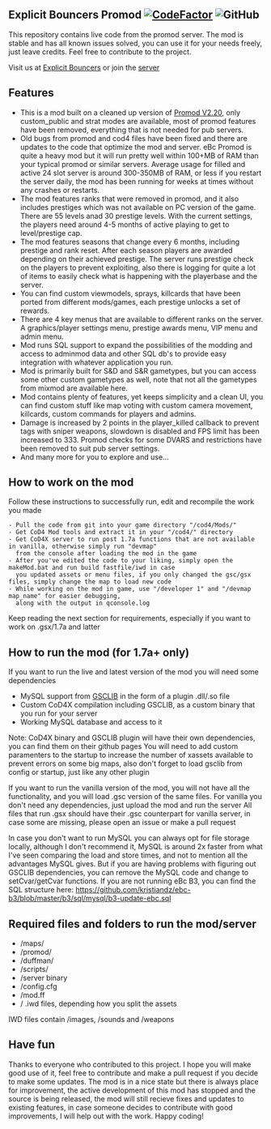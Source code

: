 ## Explicit Bouncers Promod [![CodeFactor](https://www.codefactor.io/repository/github/kristiandz/ebc-pm/badge)](https://www.codefactor.io/repository/github/kristiandz/ebc-pm) ![GitHub](https://img.shields.io/github/license/kristiandz/ebc-pm)

This repository contains live code from the promod server.
The mod is stable and has all known issues solved, you can use it for your needs freely, just leave credits. Feel free to contribute to the project.

Visit us at [Explicit Bouncers](https://www.explicitbouncers.com) or join the [server](https://www.explicitbouncers.com/joinpromod)

## Features

- This is a mod built on a cleaned up version of [Promod V2.20](https://github.com/cod4mw/promod), only custom_public and strat modes are available, most of promod features have been removed, everything that is not needed for pub servers.
- Old bugs from promod and cod4 files have been fixed and there are updates to the code that optimize the mod and server. eBc Promod is quite a heavy mod but it will run pretty well within 100+MB of RAM than your typical promod or similar servers. Average usage for filled and active 24 slot server is around 300-350MB of RAM, or less if you restart the server daily, the mod has been running for weeks at times without any crashes or restarts.
- The mod features ranks that were removed in promod, and it also includes prestiges which was not available on PC version of the game. There are 55 levels anad 30 prestige levels. With the current settings, the players need around 4-5 months of active playing to get to level/prestige cap.
- The mod features seasons that change every 6 months, including prestige and rank reset. After each season players are awarded depending on their achieved prestige. The server runs prestige check on the players to prevent exploiting, also there is logging for quite a lot of items to easily check what is happening with the playerbase and the server.
- You can find custom viewmodels, sprays, killcards that have been ported from different mods/games, each prestige unlocks a set of rewards.
- There are 4 key menus that are available to different ranks on the server. A graphics/player settings menu, prestige awards menu, VIP menu and admin menu.
- Mod runs SQL support to expand the possibilities of the modding and access to adminmod data and other SQL db's to provide easy integration with whatever application you run.
- Mod is primarily built for S&D and S&R gametypes, but you can access some other custom gametypes as well, note that not all the gametypes from mixmod are available here.
- Mod contains plenty of features, yet keeps simplicity and a clean UI, you can find custom stuff like map voting with custom camera movement, killcards, custom commands for players and admins.
- Damage is increased by 2 points in the player_killed callback to prevent tags with sniper weapons, slowdown is disabled and FPS limit has been increased to 333. Promod checks for some DVARS and restrictions have been removed to suit pub server settings.
- And many more for you to explore and use...

## How to work on the mod

Follow these instructions to successfully run, edit and recompile the work you made

```
- Pull the code from git into your game directory "/cod4/Mods/"
- Get CoD4 Mod tools and extract it in your "/cod4/" directory
- Get CoD4X server to run post 1.7a functions that are not available in vanilla, otherwise simply run "devmap" 
  from the console after loading the mod in the game
- After you've edited the code to your liking, simply open the makeMod.bat and run build fastfile/iwd in case
  you updated assets or menu files, if you only changed the gsc/gsx files, simply change the map to load new code
- While working on the mod in game, use "/developer 1" and "/devmap map_name" for easier debugging, 
  along with the output in qconsole.log
```
Keep reading the next section for requirements, especially if you want to work on .gsx/1.7a and latter

## How to run the mod (for 1.7a+ only)

If you want to run the live and latest version of the mod you will need some dependencies

- MySQL support from [GSCLIB](https://github.com/Iswenzz/gsclib) in the form of a plugin .dll/.so file
- Custom CoD4X compilation including GSCLIB, as a custom binary that you run for your server
- Working MySQL database and access to it

Note: CoD4X binary and GSCLIB plugin will have their own dependencies, you can find them on their github pages
You will need to add custom paramenters to the startup to increase the number of xassets available to prevent errors on some big maps, also don't forget to load gsclib from config or startup, just like any other plugin

If you want to run the vanilla version of the mod, you will not have all the functionality, and you will load .gsc version of the same files.
For vanilla you don't need any dependencies, just upload the mod and run the server
All files that run .gsx should have their .gsc counterpart for vanilla server, in case some are missing, please open an issue or make a pull request

In case you don't want to run MySQL you can always opt for file storage locally, although I don't recommend it, MySQL is around 2x faster from what I've seen comparing the load and store times, and not to mention all the advantages MySQL gives. But if you are having problems with figuring out GSCLIB dependencies, you can remove the MySQL code and change to setCvar/getCvar functions. If you are not running eBc B3, you can find the SQL structure here: https://github.com/kristiandz/ebc-b3/blob/master/b3/sql/mysql/b3-update-ebc.sql

## Required files and folders to run the mod/server

- /maps/
- /promod/
- /duffman/
- /scripts/
- /server binary
- /config.cfg
- /mod.ff
- / .iwd files, depending how you split the assets

IWD files contain /images, /sounds and /weapons

## Have fun

Thanks to everyone who contributed to this project. I hope you will make good use of it, feel free to contribute and make a pull request if you decide to make some updates.
The mod is in a nice state but there is always place for improvement, the active development of this mod has stopped and the source is being released, the mod will still recieve fixes and updates to existing features, in case someone decides to contribute with good improvements, I will help out with the work. Happy coding!
